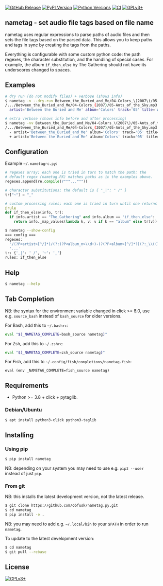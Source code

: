 <!-- {{{1

    File        : README.md
    Maintainer  : FC Stegerman <flx@obfusk.net>
    Date        : 2022-08-07

    Copyright   : Copyright (C) 2022  FC Stegerman
    Version     : v0.1.0
    License     : GPLv3+

}}}1 -->

[![GitHub Release](https://img.shields.io/github/release/obfusk/nametag.py.svg?logo=github)](https://github.com/obfusk/nametag.py/releases)
[![PyPI Version](https://img.shields.io/pypi/v/nametag.svg)](https://pypi.python.org/pypi/nametag)
[![Python Versions](https://img.shields.io/pypi/pyversions/nametag.svg)](https://pypi.python.org/pypi/nametag)
[![CI](https://github.com/obfusk/nametag.py/workflows/CI/badge.svg)](https://github.com/obfusk/nametag.py/actions?query=workflow%3ACI)
[![GPLv3+](https://img.shields.io/badge/license-GPLv3+-blue.svg)](https://www.gnu.org/licenses/gpl-3.0.html)

## nametag - set audio file tags based on file name

nametag uses regular expressions to parse paths of audio files and
then sets the file tags based on the parsed data.  This allows you to
keep paths and tags in sync by creating the tags from the paths.

Everything is configurable with some custom python code: the path
regexes, the character substitution, and the handling of special
cases.  For example, the album `if_then_else` by The Gathering should
not have its underscores changed to spaces.

## Examples

```bash
# dry run (do not modify files) + verbose (shows info)
$ nametag -v --dry-run Between_the_Buried_and_Me/04-Colors_\(2007\)/05-Ants_of_the_Sky.mp3
/.../Between_the_Buried_and_Me/04-Colors_(2007)/05-Ants_of_the_Sky.mp3:
  artist='Between the Buried and Me' album='Colors' track='05' title='Ants of the Sky' ext='mp3' album_n='04' year='2007'

# extra verbose (shows info before and after processing)
$ nametag -vv Between_the_Buried_and_Me/04-Colors_\(2007\)/05-Ants_of_the_Sky.mp3
/.../Between_the_Buried_and_Me/04-Colors_(2007)/05-Ants_of_the_Sky.mp3:
  - artist='Between_the_Buried_and_Me' album='Colors' track='05' title='Ants_of_the_Sky' ext='mp3' album_n='04' year='2007'
  + artist='Between the Buried and Me' album='Colors' track='05' title='Ants of the Sky' ext='mp3' album_n='04' year='2007'
```

## Configuration

Example `~/.nametagrc.py`:

```python
# regexes array; each one is tried in turn to match the path; the
# default regex (nametag.RX) matches paths as in the examples above.
regexes.append(re.compile(r"""..."""))

# character substitutions; the default is { "_|": " /" }
tr["~"] = "_"

# custom processing rules; each one is tried in turn until one returns a value
@rule
def if_then_else(info, tr):
  if info.artist == "The_Gathering" and info.album == "if_then_else":
    return info._map_values(lambda k, v: v if k == "album" else tr(v))
```

```bash
$ nametag --show-config
=== config ===
regexes:
  '/(?P<artist>[^/]*)/(?:(?P<album_n>\\d+)-)?(?P<album>[^/]*?)(?:_\\((?P<year>\\d{4})\\))?/(?P<track>\\d+)(?:-(?P<title>[^/]*))?\\.(?P<ext>mp3|ogg|flac)\\Z'
  '...'
tr: {'_|': ' /', '~': '_'}
rules: if_then_else
```

## Help

```bash
$ nametag --help
```

## Tab Completion

NB: the syntax for the environment variable changed in click >= 8.0,
use e.g. `source_bash` instead of `bash_source` for older versions.

For Bash, add this to `~/.bashrc`:

```bash
eval "$(_NAMETAG_COMPLETE=bash_source nametag)"
```

For Zsh, add this to `~/.zshrc`:

```zsh
eval "$(_NAMETAG_COMPLETE=zsh_source nametag)"
```

For Fish, add this to `~/.config/fish/completions/nametag.fish`:

```fish
eval (env _NAMETAG_COMPLETE=fish_source nametag)
```

## Requirements

* Python >= 3.8 + click + pytaglib.

### Debian/Ubuntu

```bash
$ apt install python3-click python3-taglib
```

## Installing

### Using pip

```bash
$ pip install nametag
```

NB: depending on your system you may need to use e.g. `pip3 --user`
instead of just `pip`.

### From git

NB: this installs the latest development version, not the latest
release.

```bash
$ git clone https://github.com/obfusk/nametag.py.git
$ cd nametag
$ pip install -e .
```

NB: you may need to add e.g. `~/.local/bin` to your `$PATH` in order
to run `nametag`.

To update to the latest development version:

```bash
$ cd nametag
$ git pull --rebase
```

## License

[![GPLv3+](https://www.gnu.org/graphics/gplv3-127x51.png)](https://www.gnu.org/licenses/gpl-3.0.html)

<!-- vim: set tw=70 sw=2 sts=2 et fdm=marker : -->
